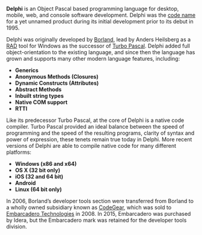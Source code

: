 **Delphi** is an Object Pascal based programming language for desktop, mobile, web, and console software development.
Delphi was the [code name](https://edn.embarcadero.com/article/20396) for a yet unnamed product during its initial development prior to its debut in 1995.

Delphi was originally developed by [Borland](https://en.wikipedia.org/wiki/Borland), lead by Anders Heilsberg as a [RAD](https://en.wikipedia.org/wiki/Rapid_application_development) tool for Windows as the successor of [Turbo Pascal](https://en.wikipedia.org/wiki/Turbo_Pascal).
Delphi added full object-orientation to the existing language, and since then the language has grown and supports many other modern language features, including:
  
- **Generics**  
- **Anonymous Methods (Closures)**  
- **Dynamic Constructs (Attributes)**  
- **Abstract Methods**  
- **Inbuilt string types**  
- **Native COM support**  
- **RTTI**  

Like its predecessor Turbo Pascal, at the core of Delphi is a native code compiler.
Turbo Pascal provided an ideal balance between the speed of programming and the speed of the resulting programs, clarity of syntax and power of expression, these tenets remain true today in Delphi.
More recent versions of Delphi are able to compile native code for many different platforms:

- **Windows (x86 and x64)**  
- **OS X (32 bit only)**  
- **iOS (32 and 64 bit)**  
- **Android**  
- **Linux (64 bit only)**  

In 2006, Borland’s developer tools section were transferred from Borland to a wholly owned subsidiary known as [CodeGear](https://en.wikipedia.org/wiki/CodeGear), which was sold to [Embarcadero Technologies](https://en.wikipedia.org/wiki/Embarcadero_Technologies) in 2008.
In 2015, Embarcadero was purchased by Idera, but the Embarcadero mark was retained for the developer tools division.

